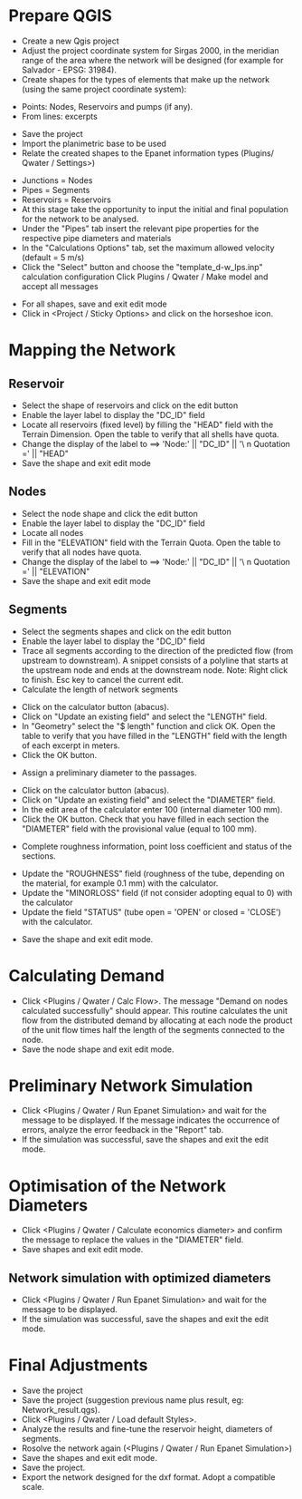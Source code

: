 # Prepare QGIS

-	Create a new Qgis project
-	Adjust the project coordinate system for Sirgas 2000, in the meridian range of the area where the network will be designed (for example for Salvador - EPSG: 31984).
-	Create shapes for the types of elements that make up the network (using the same project coordinate system):
  *	Points: Nodes, Reservoirs and pumps (if any).
  *	From lines: excerpts
-	Save the project 
-	Import the planimetric base to be used 
-	Relate the created shapes to the Epanet information types (Plugins/ Qwater / Settings>) 
  *	Junctions = Nodes
  *	Pipes = Segments
  *	Reservoirs = Reservoirs
  *	At this stage take the opportunity to input the initial and final population for the network to be analysed.
  *	Under the "Pipes" tab insert the relevant pipe properties for the respective pipe diameters and materials
  *	In the "Calculations Options" tab, set the maximum allowed velocity (default = 5 m/s)
  *	Click the "Select" button and choose the "template_d-w_lps.inp" calculation configuration Click Plugins / Qwater / Make model and accept all messages 
-	For all shapes, save and exit edit mode 
-	Click in <Project / Sticky Options> and click on the horseshoe icon.

# Mapping the Network

## Reservoir
-	Select the shape of reservoirs and click on the edit button 
-	Enable the layer label to display the "DC_ID" field 
-	Locate all reservoirs (fixed level) by filling the "HEAD" field with the Terrain Dimension. Open the table to verify that all shells have quota.
-	Change the display of the label to ==> 'Node:' || "DC_ID" || '\ n Quotation =' || "HEAD"
-	Save the shape and exit edit mode

## Nodes
-	Select the node shape and click the edit button
-	Enable the layer label to display the "DC_ID" field
-	Locate all nodes 
-	Fill in the "ELEVATION" field with the Terrain Quota. Open the table to verify that all nodes have quota. 
-	Change the display of the label to ==> 'Node:' || "DC_ID" || '\ n Quotation =' || "ELEVATION" 
-	Save the shape and exit edit mode


## Segments
-	Select the segments shapes and click on the edit button
-	Enable the layer label to display the "DC_ID" field 
-	Trace all segments according to the direction of the predicted flow (from upstream to downstream). A snippet consists of a polyline that starts at the upstream node and ends at the downstream node. Note: Right click to finish. Esc key to cancel the current edit. 
-	Calculate the length of network segments
  *	Click on the calculator button (abacus).
  *	Click on "Update an existing field" and select the "LENGTH" field.
  *	In "Geometry" select the "$ length" function and click OK. Open the table to verify that you have filled in the "LENGTH" field with the length of each excerpt in meters.
  *	Click the OK button. 
-	Assign a preliminary diameter to the passages.
  *	Click on the calculator button (abacus). 
  *	Click on "Update an existing field" and select the "DIAMETER" field. 
  *	In the edit area of the calculator enter 100 (internal diameter 100 mm). 
  *	Click the OK button. Check that you have filled in each section the "DIAMETER" field with the provisional value (equal to 100 mm). 
-	Complete roughness information, point loss coefficient and status of the sections. 
  *	Update the "ROUGHNESS" field (roughness of the tube, depending on the material, for example 0.1 mm) with the calculator. 
  *	Update the "MINORLOSS" field (if not consider adopting equal to 0) with the calculator 
  *	Update the field "STATUS" (tube open = 'OPEN' or closed = 'CLOSE') with the calculator. 
-	Save the shape and exit edit mode.

# Calculating Demand
-	Click <Plugins / Qwater / Calc Flow>. The message "Demand on nodes calculated successfully" should appear. This routine calculates the unit flow from the distributed demand by allocating at each node the product of the unit flow times half the length of the segments connected to the node. 
-	Save the node shape and exit edit mode.

# Preliminary Network Simulation
-	Click <Plugins / Qwater / Run Epanet Simulation> and wait for the message to be displayed. If the message indicates the occurrence of errors, analyze the error feedback in the "Report" tab. 
-	If the simulation was successful, save the shapes and exit the edit mode.

# Optimisation of the Network Diameters
-	Click <Plugins / Qwater / Calculate economics diameter> and confirm the message to replace the values in the "DIAMETER" field.
-	Save shapes and exit edit mode. 

## Network simulation with optimized diameters 
-	Click <Plugins / Qwater / Run Epanet Simulation> and wait for the message to be displayed. 
-	If the simulation was successful, save the shapes and exit the edit mode.


# Final Adjustments
-	Save the project
-	Save the project (suggestion previous name plus result, eg: Network_result.qgs).
-	Click <Plugins / Qwater / Load default Styles>.
-	Analyze the results and fine-tune the reservoir height, diameters of segments.
-	Rosolve the network again (<Plugins / Qwater / Run Epanet Simulation>) 
-	Save the shapes and exit edit mode. 
-	Save the project. 
-	Export the network designed for the dxf format. Adopt a compatible scale.
